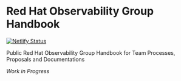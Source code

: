 # Red Hat Observability Group Handbook

[![Netlify Status](https://api.netlify.com/api/v1/badges/f0764fff-c6f4-46e5-8b46-e265782f42f1/deploy-status)](https://app.netlify.com/sites/rhobs-handbook/deploys)

Public Red Hat Observability Group Handbook for Team Processes, Proposals and Documentations

_Work in Progress_


